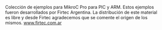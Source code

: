 Colección de ejemplos para MikroC Pro para PIC y ARM.
Estos ejemplos fueron desarrollados por Firtec Argentina.
La distribución de este material es libre y desde Firtec agradecemos que se comente el origen de los mismos.
www.firtec.com.ar 
